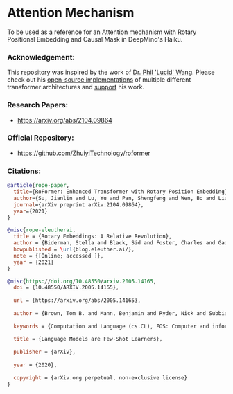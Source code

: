 # Attention Mechanism 
To be used as a reference for an Attention mechanism with Rotary Positional Embedding and Causal Mask in DeepMind's Haiku.

### Acknowledgement:
This repository was inspired by the work of [Dr. Phil 'Lucid' Wang](https://github.com/lucidrains). Please check out his [open-source implementations](https://github.com/lucidrains) of multiple different transformer architectures and [support](https://github.com/sponsors/lucidrains) his work.

### Research Papers:
- https://arxiv.org/abs/2104.09864

### Official Repository:
- https://github.com/ZhuiyiTechnology/roformer

### Citations:
```bibtex
@article{rope-paper,
  title={RoFormer: Enhanced Transformer with Rotary Position Embedding},
  author={Su, Jianlin and Lu, Yu and Pan, Shengfeng and Wen, Bo and Liu, Yunfeng},
  journal={arXiv preprint arXiv:2104.09864},
  year={2021}
}
```
```bibtex
@misc{rope-eleutherai,
  title = {Rotary Embeddings: A Relative Revolution},
  author = {Biderman, Stella and Black, Sid and Foster, Charles and Gao, Leo and Hallahan, Eric and He, Horace and Wang, Ben and Wang, Phil},
  howpublished = \url{blog.eleuther.ai/},
  note = {[Online; accessed ]},
  year = {2021}
}
```
```bibtex
@misc{https://doi.org/10.48550/arxiv.2005.14165,
  doi = {10.48550/ARXIV.2005.14165},
  
  url = {https://arxiv.org/abs/2005.14165},
  
  author = {Brown, Tom B. and Mann, Benjamin and Ryder, Nick and Subbiah, Melanie and Kaplan, Jared and Dhariwal, Prafulla and Neelakantan, Arvind and Shyam, Pranav and Sastry, Girish and Askell, Amanda and Agarwal, Sandhini and Herbert-Voss, Ariel and Krueger, Gretchen and Henighan, Tom and Child, Rewon and Ramesh, Aditya and Ziegler, Daniel M. and Wu, Jeffrey and Winter, Clemens and Hesse, Christopher and Chen, Mark and Sigler, Eric and Litwin, Mateusz and Gray, Scott and Chess, Benjamin and Clark, Jack and Berner, Christopher and McCandlish, Sam and Radford, Alec and Sutskever, Ilya and Amodei, Dario},
  
  keywords = {Computation and Language (cs.CL), FOS: Computer and information sciences, FOS: Computer and information sciences},
  
  title = {Language Models are Few-Shot Learners},
  
  publisher = {arXiv},
  
  year = {2020},
  
  copyright = {arXiv.org perpetual, non-exclusive license}
}
```